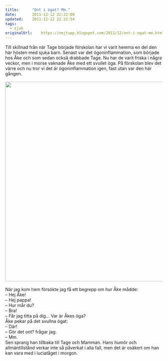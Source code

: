 ```yaml
---
title:		"Ont i ögat? Mm."
date:		2011-12-12 22:22:00
updated:	2011-12-12 22:22:54
tags: 
  - sjuk	
originalUrl:	https://nejtupp.blogspot.com/2011/12/ont-i-ogat-mm.html
---
```


<div class="separator" style="clear: both; text-align: left;">Till skillnad från när Tage började förskolan har vi varit hemma en del den här hösten med sjuka barn. Senast var det ögoninflammation, som började hos Åke och som sedan också drabbade Tage. Nu har de varit friska i några veckor, men i morse vaknade Åke med ett svullet öga. På förskolan blev det värre och nu tror vi det är ögoninflammation igen, fast utan var den här gången.</div><div class="separator" style="clear: both; text-align: left;"><br></div><div class="separator" style="clear: both; text-align: center;"><img src="../../../../img/Hemma+i+advent-_MG_0138.jpg" width="640"></div><br>När jag kom hem försökte jag få ett begrepp om hur Åke mådde:<br>– Hej Åke!<br>– Hej pappa!<br>– Hur mår du?<br>– Bra!<br>– Får jag titta på dig... Var är Åkes öga?<br>Åke pekar på det svullna ögat:<br>– Där!<br>– Gör det ont? frågar jag.<br>– Mm.<br>Sen sprang han tillbaka till Tage och Mamman. Hans humör och allmäntillstånd verkar inte så påverkat i alla fall, men det är osäkert om han kan vara med i luciatåget i morgon.
<!-- no comments on this post -->